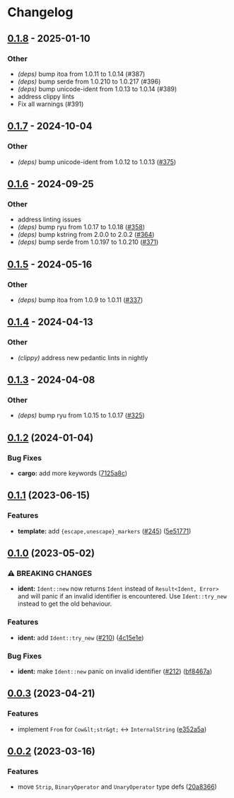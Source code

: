 # Changelog

## [0.1.8](https://github.com/martinohmann/hcl-rs/compare/hcl-primitives-v0.1.7...hcl-primitives-v0.1.8) - 2025-01-10

### Other

- *(deps)* bump itoa from 1.0.11 to 1.0.14 (#387)
- *(deps)* bump serde from 1.0.210 to 1.0.217 (#396)
- *(deps)* bump unicode-ident from 1.0.13 to 1.0.14 (#389)
- address clippy lints
- Fix all warnings (#391)

## [0.1.7](https://github.com/martinohmann/hcl-rs/compare/hcl-primitives-v0.1.6...hcl-primitives-v0.1.7) - 2024-10-04

### Other

- *(deps)* bump unicode-ident from 1.0.12 to 1.0.13 ([#375](https://github.com/martinohmann/hcl-rs/pull/375))

## [0.1.6](https://github.com/martinohmann/hcl-rs/compare/hcl-primitives-v0.1.5...hcl-primitives-v0.1.6) - 2024-09-25

### Other

- address linting issues
- *(deps)* bump ryu from 1.0.17 to 1.0.18 ([#358](https://github.com/martinohmann/hcl-rs/pull/358))
- *(deps)* bump kstring from 2.0.0 to 2.0.2 ([#364](https://github.com/martinohmann/hcl-rs/pull/364))
- *(deps)* bump serde from 1.0.197 to 1.0.210 ([#371](https://github.com/martinohmann/hcl-rs/pull/371))

## [0.1.5](https://github.com/martinohmann/hcl-rs/compare/hcl-primitives-v0.1.4...hcl-primitives-v0.1.5) - 2024-05-16

### Other
- *(deps)* bump itoa from 1.0.9 to 1.0.11 ([#337](https://github.com/martinohmann/hcl-rs/pull/337))

## [0.1.4](https://github.com/martinohmann/hcl-rs/compare/hcl-primitives-v0.1.3...hcl-primitives-v0.1.4) - 2024-04-13

### Other
- *(clippy)* address new pedantic lints in nightly

## [0.1.3](https://github.com/martinohmann/hcl-rs/compare/hcl-primitives-v0.1.2...hcl-primitives-v0.1.3) - 2024-04-08

### Other
- *(deps)* bump ryu from 1.0.15 to 1.0.17 ([#325](https://github.com/martinohmann/hcl-rs/pull/325))

## [0.1.2](https://github.com/martinohmann/hcl-rs/compare/hcl-primitives-v0.1.1...hcl-primitives-v0.1.2) (2024-01-04)


### Bug Fixes

* **cargo:** add more keywords ([7125a8c](https://github.com/martinohmann/hcl-rs/commit/7125a8cc05c95b9eaa872d8eb95840c583309575))

## [0.1.1](https://github.com/martinohmann/hcl-rs/compare/hcl-primitives-v0.1.0...hcl-primitives-v0.1.1) (2023-06-15)


### Features

* **template:** add `{escape,unescape}_markers` ([#245](https://github.com/martinohmann/hcl-rs/issues/245)) ([5e51771](https://github.com/martinohmann/hcl-rs/commit/5e517713e9ba001306e2574fbbe1271bcfe1adda))

## [0.1.0](https://github.com/martinohmann/hcl-rs/compare/hcl-primitives-v0.0.3...hcl-primitives-v0.1.0) (2023-05-02)


### ⚠ BREAKING CHANGES

* **ident:** `Ident::new` now returns `Ident` instead of `Result<Ident, Error>` and will panic if an invalid identifier is encountered. Use `Ident::try_new` instead to get the old behaviour.

### Features

* **ident:** add `Ident::try_new` ([#210](https://github.com/martinohmann/hcl-rs/issues/210)) ([4c15e1e](https://github.com/martinohmann/hcl-rs/commit/4c15e1e5b6eb7aedadef75da6a7fb11d5c9e8ec3))


### Bug Fixes

* **ident:** make `Ident::new` panic on invalid identifier ([#212](https://github.com/martinohmann/hcl-rs/issues/212)) ([bf8467a](https://github.com/martinohmann/hcl-rs/commit/bf8467ab759a78f43b9be3bc665bd29d46aa0baa))

## [0.0.3](https://github.com/martinohmann/hcl-rs/compare/hcl-primitives-v0.0.2...hcl-primitives-v0.0.3) (2023-04-21)


### Features

* implement `From` for `Cow&lt;str&gt;` <-> `InternalString` ([e352a5a](https://github.com/martinohmann/hcl-rs/commit/e352a5ac0f0eb915b0d29cc44ec2c36f5d2d9c59))

## [0.0.2](https://github.com/martinohmann/hcl-rs/compare/hcl-primitives-v0.0.1...hcl-primitives-v0.0.2) (2023-03-16)


### Features

* move `Strip`, `BinaryOperator` and `UnaryOperator` type defs ([20a8366](https://github.com/martinohmann/hcl-rs/commit/20a8366447e5f8673562cf37b9dda6bc8ffc6295))
